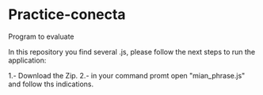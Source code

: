 # Practice-conecta
Program to evaluate

In this repository you find several .js, please follow the next steps to run the application:

1.- Download the Zip.
2.- in your command promt open "mian_phrase.js" and follow ths indications.
